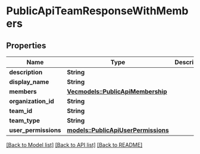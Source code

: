 # PublicApiTeamResponseWithMembers

## Properties

Name | Type | Description | Notes
------------ | ------------- | ------------- | -------------
**description** | **String** |  | 
**display_name** | **String** |  | 
**members** | [**Vec<models::PublicApiMembership>**](PublicApiMembership.md) |  | 
**organization_id** | **String** |  | 
**team_id** | **String** |  | 
**team_type** | **String** |  | 
**user_permissions** | [**models::PublicApiUserPermissions**](PublicApiUserPermissions.md) |  | 

[[Back to Model list]](../README.md#documentation-for-models) [[Back to API list]](../README.md#documentation-for-api-endpoints) [[Back to README]](../README.md)


